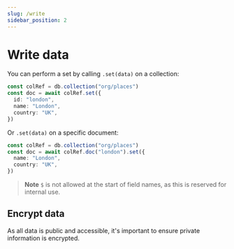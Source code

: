 ```yaml
---
slug: /write
sidebar_position: 2
---
```


# Write data

You can perform a set by calling `.set(data)` on a collection:

```ts
const colRef = db.collection("org/places")
const doc = await colRef.set({
  id: "london",
  name: "London",
  country: "UK",
})
```

Or `.set(data)` on a specific document:

```ts
const colRef = db.collection("org/places")
const doc = await colRef.doc("london").set({
  name: "London",
  country: "UK",
})
```

> **Note**
> `$` is not allowed at the start of field names, as this is reserved for internal use.


## Encrypt data

As all data is public and accessible, it's important to ensure private information is encrypted.